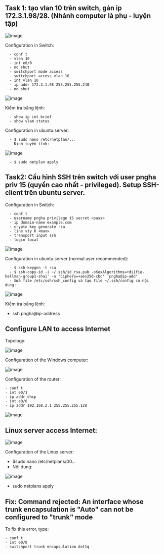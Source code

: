 ## Task 1: tạo vlan 10 trên switch, gán ip 172.3.1.98/28. (Nhánh computer là phụ - luyện tập)
![image](https://user-images.githubusercontent.com/93396414/204736786-e83ff41c-7812-4b46-a6fe-fb74c3bf47b9.png)

Configuration in Switch:

      - conf t
      - vlan 10
      - int e0/0
      - no shut
      - switchport mode access
      - switchport access vlan 10
      - int vlan 10
      - ip addr 172.3.1.98 255.255.255.240
      - no shut
  
  ![image](https://user-images.githubusercontent.com/93396414/204991854-3271b252-0bf3-432d-9322-f299c5bad850.png)

Kiểm tra bằng lệnh:

      - show ip int brief
      - show vlan status 

Configuration in ubuntu server:

      - $ sudo nano /etc/netplan/...
      - Định tuyến tĩnh:
      
   ![image](https://user-images.githubusercontent.com/93396414/204737495-5ecf35c3-c203-48e6-a294-4616520b781f.png)
   
      - $ sudo netplan apply

## Task2: Cấu hình SSH trên switch với user pngha priv 15 (quyền cao nhất - privileged). Setup SSH-client trên ubuntu server.

Configuration in Switch:

      - conf t
      - username pngha privilege 15 secret <pass>
      - ip domain-name example.com
      - crypto key generate rsa
      - line vty 0 <max>
      - transport input ssh
      - login local 
  
  ![image](https://user-images.githubusercontent.com/93396414/204991928-158ff3a2-103b-483c-b126-798865ff510d.png)

Configuration in ubuntu server (normal user recommended):

      - $ ssh-keygen -t rsa
      - $ ssh-copy-id -i ~/.ssh/id_rsa.pub -oKexAlgorithms=+diifie-hellman-group1-sha1' -o 'Ciphers=+aes256-cbc' 'pngha@ip-add'
      - Sửa file /etc/ssh/ssh_config và tạo file ~/.ssh/config có nội dung: 
  
  ![image](https://user-images.githubusercontent.com/93396414/204994211-e89ffac2-88eb-4626-aec5-14a935e25f9e.png)

  Kiểm tra bằng lệnh:
  - ssh pngha@ip-address

  ## Configure LAN to access Internet
  
 
  
  Topology: 
  
   ![image](https://user-images.githubusercontent.com/93396414/205218883-dd6ff4f1-42bb-43f0-b04d-7fc9b3d19282.png)
  
  Configuration of the Windows computer:
  
   ![image](https://user-images.githubusercontent.com/93396414/205218757-3e710cd5-d956-4e0e-949f-25c3911008d8.png)

  Configuration of the router:
  
    - conf t
    - int e0/1
    - ip addr dhcp
    - int e0/0
    - ip addr 192.168.2.1 255.255.255.128
  ![image](https://user-images.githubusercontent.com/93396414/205431503-01a99fd3-b982-46ac-8249-d4f0ee7293bc.png)

## Linux server access Internet:
![image](https://user-images.githubusercontent.com/93396414/205432002-29c8e637-3d2a-4acf-94c7-30ff1a5547c9.png)

  Configuration of the Linux server:
  
  - $sudo nano /etc/netplans/00...
  - Nội dung:
  
  ![image](https://user-images.githubusercontent.com/93396414/205431941-b6067942-5e38-4e27-b14a-e5dbf1bf1747.png)
  
  - sudo netplans apply

## Fix: Command rejected: An interface whose trunk encapsulation is "Auto" can not be configured to "trunk" mode

To fix this error, type:
  
    - conf t
    - int e0/0
    - switchport trunk encapsulation dot1q
  
 
